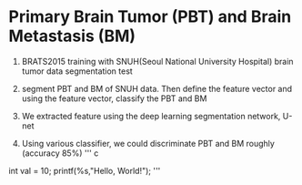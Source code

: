 # Primary Brain Tumor (PBT) and Brain Metastasis (BM)
1. BRATS2015 training with SNUH(Seoul National University Hospital) brain tumor data segmentation test

2. segment PBT and BM of SNUH data. Then define the feature vector and using the feature vector, classify the PBT and BM

3. We extracted feature using the deep learning segmentation network, U-net

4. Using various classifier, we could discriminate PBT and BM roughly (accuracy 85%)
''' c

int val = 10;
printf(%s,"Hello, World!");
'''
